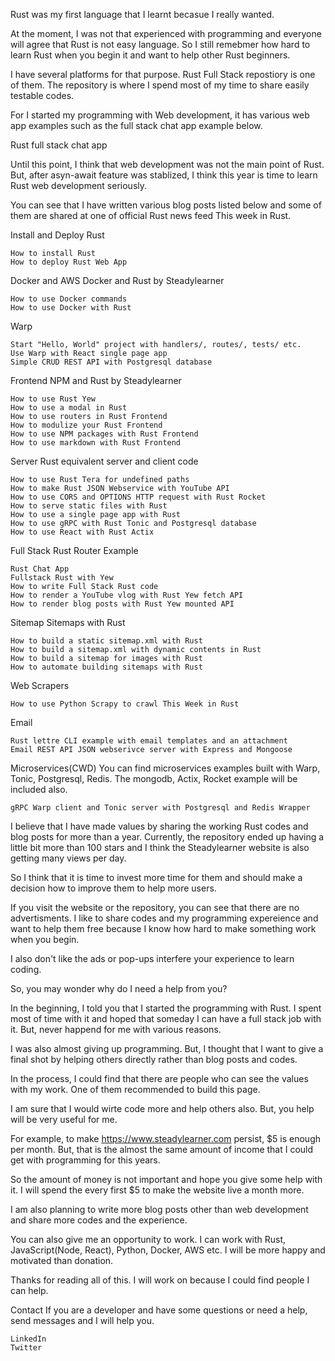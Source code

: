 Rust was my first language that I learnt becasue I really wanted.

At the moment, I was not that experienced with programming and everyone will agree that Rust is not easy language. So I still remebmer how hard to learn Rust when you begin it and want to help other Rust beginners.

I have several platforms for that purpose. ​Rust Full Stack repostiory is one of them. The repository is where I spend most of my time to share easily testable codes.

For I started my programming with Web development, it has various web app examples such as ​the full stack chat app example below.

Rust full stack chat app

Until this point, I think that web development was not the main point of Rust. But, after asyn-await feature was stablized, I think this year is time to learn Rust web development seriously.

You can see that I have written various blog posts listed below and some of them are shared at one of official Rust news feed This week in Rust.

Install and Deploy Rust

    How to install Rust
    How to deploy Rust Web App

Docker and AWS
Docker and Rust by Steadylearner

    How to use Docker commands
    How to use Docker with Rust

Warp

    Start "Hello, World" project with handlers/, routes/, tests/ etc.
    Use Warp with React single page app
    Simple CRUD REST API with Postgresql database

Frontend
NPM and Rust by Steadylearner

    How to use Rust Yew
    How to use a modal in Rust
    How to use routers in Rust Frontend
    How to modulize your Rust Frontend
    How to use NPM packages with Rust Frontend
    How to use markdown with Rust Frontend

Server
Rust equivalent server and client code

    How to use Rust Tera for undefined paths
    How to make Rust JSON Webservice with YouTube API
    How to use CORS and OPTIONS HTTP request with Rust Rocket
    How to serve static files with Rust
    How to use a single page app with Rust
    How to use gRPC with Rust Tonic and Postgresql database
    How to use React with Rust Actix

Full Stack
Rust Router Example

    Rust Chat App
    Fullstack Rust with Yew
    How to write Full Stack Rust code
    How to render a YouTube vlog with Rust Yew fetch API
    How to render blog posts with Rust Yew mounted API

Sitemap
Sitemaps with Rust

    How to build a static sitemap.xml with Rust
    How to build a sitemap.xml with dynamic contents in Rust
    How to build a sitemap for images with Rust
    How to automate building sitemaps with Rust

Web Scrapers

    How to use Python Scrapy to crawl This Week in Rust

Email

    Rust lettre CLI example with email templates and an attachment
    Email REST API JSON webserivce server with Express and Mongoose

Microservices(CWD)
You can find microservices examples built with Warp, Tonic, Postgresql, Redis. The mongodb, Actix, Rocket example will be included also.

    gRPC Warp client and Tonic server with Postgresql and Redis Wrapper


I believe that I have made values by sharing the working Rust codes and blog posts for more than a year. Currently, the repository ended up having a little bit more than 100 stars and I think the Steadylearner website is also getting many views per day.

So I think that it is time to invest more time for them and should make a decision how to improve them to help more users.

If you visit the website or the repository, you can see that there are no advertisments. I like to share codes and my programming expereience and want to help them free because I know how hard to make something work when you begin.

I also don't like the ads or pop-ups interfere your experience to learn coding.

So, you may wonder why do I need a help from you?

In the beginning, I told you that I started the programming with Rust. I spent most of time with it and hoped that someday I can have a full stack job with it. But, never happend for me with various reasons.

I was also almost giving up programming. But, I thought that I want to give a final shot by helping others directly rather than blog posts and codes.

In the process, I could find that there are people who can see the values with my work. One of them recommended to build this page.

I am sure that I would wirte code more and help others also. But, you help will be very useful for me.

For example, to make https://www.steadylearner.com persist, $5 is enough per month. But, that is the almost the same amount of income that I could get with programming for this years.

So the amount of money is not important and hope you give some help with it. I will spend the every first $5 to make the website live a month more.

I am also planning to write more blog posts other than web development and share more codes and the experience.

You can also give me an opportunity to work. I can work with Rust, JavaScript(Node, React), Python, Docker, AWS etc. I will be more happy and motivated than donation.

Thanks for reading all of this. I will work on because I could find people I can help.

Contact
If you are a developer and have some questions or need a help, send messages and I will help you.

    LinkedIn
    Twitter
